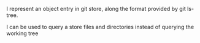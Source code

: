 I represent an object entry in git store, along the format provided by git ls-tree.

I can be used to query a store files and directories instead of querying the working tree